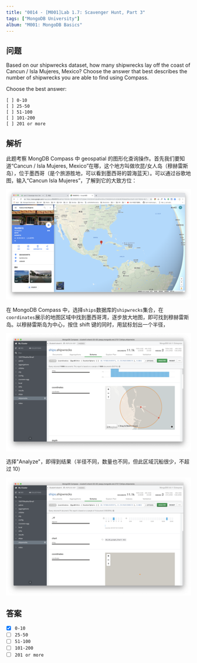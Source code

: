 ```yaml
---
title: "0014 - [M001]Lab 1.7: Scavenger Hunt, Part 3"
tags: ["MongoDB University"]
album: "M001: MongoDB Basics"
---
```


## 问题

Based on our shipwrecks dataset, how many shipwrecks lay off the coast of Cancun / Isla Mujeres, Mexico? Choose the answer that best describes the number of shipwrecks you are able to find using Compass.

<!--more-->

Choose the best answer:

```
[ ] 0-10
[ ] 25-50
[ ] 51-100
[ ] 101-200
[ ] 201 or more
```

## 解析

此题考察 MongDB Compass 中 geospatial 的图形化查询操作。首先我们要知道“Cancun / Isla Mujeres, Mexico”在哪，这个地方叫做坎昆/女人岛（穆赫雷斯岛），位于墨西哥（是个旅游胜地，可以看到墨西哥的碧海蓝天）。可以通过谷歌地图，输入“Cancun Isla Mujeres”，了解到它的大致方位：

![](/assets/images/2019/0014/google-map.png)

在 MongoDB Compass 中，选择`ships`数据库的`shipwrecks`集合，在`coordinates`展示的地图区域中找到墨西哥湾，逐步放大地图，即可找到穆赫雷斯岛。以穆赫雷斯岛为中心，按住 shift 键的同时，用鼠标划出一个半径，

![](/assets/images/2019/0014/location.png)

选择"Analyze"，即得到结果（半径不同，数量也不同，但此区域沉船很少，不超过 10）

![](/assets/images/2019/0014/result.png)

## 答案

- [x] `0-10`
- [ ] `25-50`
- [ ] `51-100`
- [ ] `101-200`
- [ ] `201 or more`
